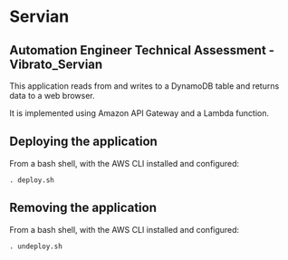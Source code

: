 # Servian

## Automation Engineer Technical Assessment - Vibrato_Servian

This application reads from and writes to a DynamoDB table and returns data to a web browser.

It is implemented using Amazon API Gateway and a Lambda function.

## Deploying the application

From a bash shell, with the AWS CLI installed and configured:

```
. deploy.sh
```

## Removing the application

From a bash shell, with the AWS CLI installed and configured:

```
. undeploy.sh
```
